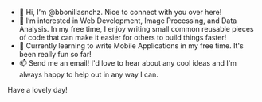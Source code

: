 - 👋 Hi, I’m @bbonillasnchz. Nice to connect with you over here!
- 👀 I’m interested in Web Development, Image Processing, and Data Analysis. In my free time, I enjoy writing small common reusable pieces of code that can make it easier for others to build things faster!
- 🌱 Currently learning to write Mobile Applications in my free time. It's been really fun so far!
- 📫 Send me an email! I'd love to hear about any cool ideas and I'm always happy to help out in any way I can.

Have a lovely day!

<!---
bbonillasnchz/bbonillasnchz is a ✨ special ✨ repository because its `README.md` (this file) appears on your GitHub profile.
You can click the Preview link to take a look at your changes.
--->
